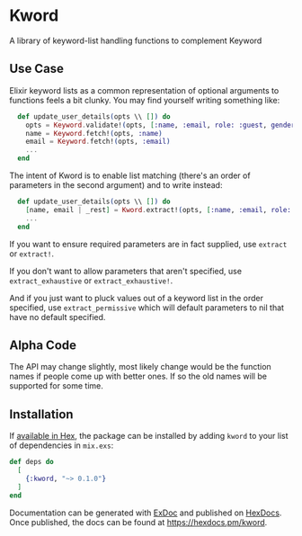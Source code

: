# Kword

<!-- MDOC !-->

A library of keyword-list handling functions to complement Keyword

## Use Case

Elixir keyword lists as a common representation of optional arguments to functions feels a bit clunky. You may find yourself writing something like:

```elixir
  def update_user_details(opts \\ []) do
    opts = Keyword.validate!(opts, [:name, :email, role: :guest, gender: :unspecified])
    name = Keyword.fetch!(opts, :name)
    email = Keyword.fetch!(opts, :email)
    ...
  end
```

The intent of Kword is to enable list matching (there's an order of parameters in the second argument) and to write instead:

```elixir
  def update_user_details(opts \\ []) do
    [name, email | _rest] = Kword.extract!(opts, [:name, :email, role: :guest, gender: :unspecified])
    ...
  end
```

If you want to ensure required parameters are in fact supplied, use `extract` or `extract!`.

If you don't want to allow parameters that aren't specified, use `extract_exhaustive` or `extract_exhaustive!`.

And if you just want to pluck values out of a keyword list in the order specified, use `extract_permissive` which will default parameters to nil that have no default specified.

## Alpha Code

The API may change slightly, most likely change would be the function names if people come up with better ones. If so the old names will be supported for some time.

## Installation

If [available in Hex](https://hex.pm/docs/publish), the package can be installed
by adding `kword` to your list of dependencies in `mix.exs`:

```elixir
def deps do
  [
    {:kword, "~> 0.1.0"}
  ]
end
```

Documentation can be generated with [ExDoc](https://github.com/elixir-lang/ex_doc)
and published on [HexDocs](https://hexdocs.pm). Once published, the docs can
be found at <https://hexdocs.pm/kword>.

